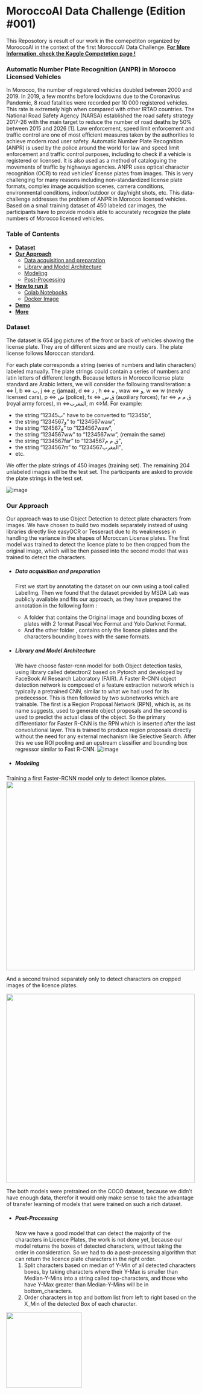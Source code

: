 # MoroccoAI Data Challenge (Edition #001)
This Reposotory is result of our work in the comepetiton organized by MoroccoAI in the context of the first MoroccoAI Data Challenge. 
**[For More Information, check the Kaggle Competetion page !](https://www.kaggle.com/c/moroccoai-data-challenge-edition-001)**
### Automatic Number Plate Recognition (ANPR) in Morocco Licensed Vehicles
In Morocco, the number of registered vehicles doubled between 2000 and 2019. In 2019, a few months before lockdowns due to the Coronavirus Pandemic, 8 road fatalities were recorded per 10 000 registered vehicles. This rate is extremely high when compared with other IRTAD countries. The National Road Safety Agency (NARSA) established the road safety strategy 2017-26 with the main target to reduce the number of road deaths by 50% between 2015 and 2026 [1].
Law enforcement, speed limit enforcement and traffic control are one of most efficient measures taken by the authorities to achieve modern road user safety. Automatic Number Plate Recognition (ANPR) is used by the police around the world for law and speed limit enforcement and traffic control purposes, including to check if a vehicle is registered or licensed. It is also used as a method of cataloguing the movements of traffic by highways agencies. ANPR uses optical character recognition (OCR) to read vehicles’ license plates from images. This is very challenging for many reasons including non-standardized license plate formats, complex image acquisition scenes, camera conditions, environmental conditions, indoor/outdoor or day/night shots, etc.
This data-challenge addresses the problem of ANPR in Morocco licensed vehicles. Based on a small training dataset of 450 labeled car images, the participants have to provide models able to accurately recognize the plate numbers of Morocco licensed vehicles.

### Table of Contents
- [**Dataset**](#dataset)
- [**Our Approach**](#our-approach)
    - [Data acquisition and preparation](#data-acquisition-and-preparation)
    - [Library and Model Architecture](#library-and-model-architecture)
    - [Modeling](#modeling)
    - [Post-Processing](#post-processing)
- [**How to run it**](https://platerecognizer.com/stream/?utm_source=github&utm_medium=website)
    - [Colab Notebooks](#blurring-license-plates-and-redaction) 
    - [Docker Image](#blurring-license-plates-and-redaction) 
- [**Demo**](#automatic-image-transfer)
- [**More**](#code-samples)

### Dataset
The dataset is 654 jpg pictures of the front or back of vehicles showing the license plate. They are of different sizes and are mostly cars. The plate license follows Moroccan standard.

For each plate corresponds a string (series of numbers and latin characters) labeled manually. The plate strings could contain a series of numbers and latin letters of different length. Because letters in Morocco license plate standard are Arabic letters, we will consider the following transliteration: a <=> أ, b <=> ب, j <=> ج (jamaa), d <=> د , h <=> ه , waw <=> و, w <=> w (newly licensed cars), p <=> ش (police), fx <=> ق س (auxiliary forces), far <=> ق م م (royal army forces), m <=>المغرب, m <=>M. For example:

- the string “123ب45” have to be converted to “12345b”,
- the string “123و4567” to “1234567waw”,
- the string “12و4567” to “1234567waw”,
- the string “1234567ww” to “1234567ww”, (remain the same)
- the string “1234567far” to “1234567ق م م”,
- the string “1234567m” to “1234567المغرب",
- etc.

We offer the plate strings of 450 images (training set). The remaining 204 unlabeled images will be the test set. The participants are asked to provide the plate strings in the test set.

![image](https://i.ibb.co/xJs0S0p/imgonline-com-ua-twotoone-Dj-IGel2-QUEVg.jpg)

### Our Approach
Our approach was to use Object Detection to detect plate characters from images. We have chosen to build two models separately instead of using libraries directly like easyOCR or Tesseract due to its weaknesses in handling the variance in the shapes of Moroccan License plates.
The first model was trained to detect the licence plate to be then cropped from the original image, which will be then passed into the second model that was trained to detect the characters.

- ##### Data acquisition and preparation
    First we start by annotating the dataset on our own using a tool called LabelImg.
    Then we found that the dataset provided by MSDA Lab was publicly available and fits our approach, as they have prepared the annotation in the following form :
    - A folder that contains the Original image and bounding boxes of plates with 2 format Pascal Voc Format and Yolo Darknet Format.
    - And the other folder , contains only the licence plates and the characters bounding boxes with the same formats.

- ##### Library and Model Architecture
    
    We have choose faster-rcnn model for both Object detection tasks, using library called detectron2 based on Pytorch and developed by FaceBook AI Research Laboratory (FAIR).
    A Faster R-CNN object detection network is composed of a feature extraction network which is typically a pretrained CNN, similar to what we had used for its predecessor. This is then followed by two subnetworks which are trainable. The first is a Region Proposal Network (RPN), which is, as its name suggests, used to generate object proposals and the second is used to predict the actual class of the object. So the primary differentiator for Faster R-CNN is the RPN which is inserted after the last convolutional layer. This is trained to produce region proposals directly without the need for any external mechanism like Selective Search. After this we use ROI pooling and an upstream classifier and bounding box regressor similar to Fast R-CNN.
    ![image](https://www.saagie.com/wp-content/uploads/2017/11/h8Ifk0P.png )
    
- ##### Modeling
Training a first Faster-RCNN model only to detect licence plates. 
<img src="https://i.ibb.co/xzfRFdN/Screenshot-2021-12-24-at-18-57-17.png" width="500"/>


 And a second trained separately only to detect characters on cropped images of the licence plates.
    
<img src="https://i.ibb.co/58xJP0K/Screenshot-2021-12-24-at-18-57-28.png" width="500"/>
	
The both models were pretrained on the COCO dataset, because we didn’t have enough data, therefor it would only make sense to take the advantage of transfer learning of models that were trained on such a rich dataset.

- ##### Post-Processing
    Now we have a good model that can detect the majority of the characters in Licence Plates, the work is not done yet, because our model returns the boxes of detected characters, without taking the order in consideration. So we had to do a post-processing algorithm that can return the licence plate characters in the right order.
    1. Split characters based on median of Y-Min of all detected characters boxes, by taking characters where their Y-Max is smaller than Median-Y-Mins into a string called top-characters, and those who have Y-Max greater than Median-Y-Mins will be in bottom_characters.
    2. Order characters in top and bottom list from left to right based on the X_Min of the detected Box of each character.
    
<img src="https://i.ibb.co/vxNZdR9/Screenshot-2021-12-24-at-18-59-43.png" width="200"/>
